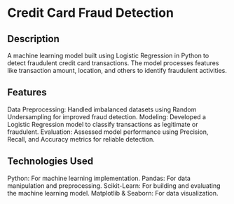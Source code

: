 # Credit Card Fraud Detection

## Description
A machine learning model built using Logistic Regression in Python to detect fraudulent credit card transactions. The model processes features like transaction amount, location, and others to identify fraudulent activities.

## Features
Data Preprocessing: Handled imbalanced datasets using Random Undersampling for improved fraud detection.
Modeling: Developed a Logistic Regression model to classify transactions as legitimate or fraudulent.
Evaluation: Assessed model performance using Precision, Recall, and Accuracy metrics for reliable detection.

## Technologies Used
Python: For machine learning implementation.
Pandas: For data manipulation and preprocessing.
Scikit-Learn: For building and evaluating the machine learning model.
Matplotlib & Seaborn: For data visualization.
